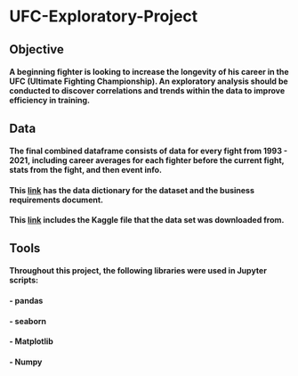 # UFC-Exploratory-Project
## Objective
#### A beginning fighter is looking to increase the longevity of his career in the UFC (Ultimate Fighting Championship). An exploratory analysis should be conducted to discover correlations and trends within the data to improve efficiency in training.
## Data
#### The final combined dataframe consists of data for every fight from 1993 - 2021, including career averages for each fighter before the current fight, stats from the fight, and then event info.
#### This [link](https://docs.google.com/document/u/1/d/1O_mMWQN8iMHB9Vv6hKB4yJOvsq4mIBeP3JWdjgGegNE/edit) has the data dictionary for the dataset and the business requirements document.
#### This [link](https://www.kaggle.com/datasets/rajeevw/ufcdata?select=raw_total_fight_data.csv) includes the Kaggle file that the data set was downloaded from.
## Tools
#### Throughout this project, the following libraries were used in Jupyter scripts:
#### - pandas
#### - seaborn
#### - Matplotlib
#### - Numpy
